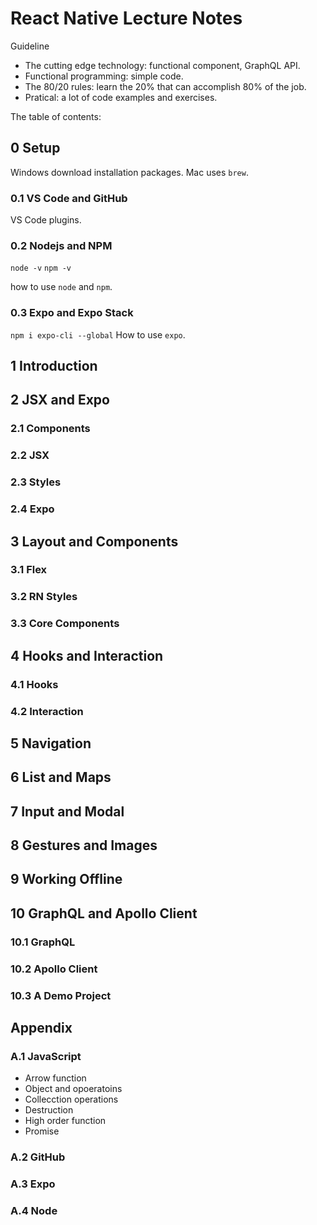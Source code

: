 # React Native Lecture Notes

Guideline

- The cutting edge technology: functional component, GraphQL API.
- Functional programming: simple code.
- The 80/20 rules: learn the 20% that can accomplish 80% of the job.
- Pratical: a lot of code examples and exercises.

The table of contents:

## 0 Setup

Windows download installation packages. Mac uses `brew`.

### 0.1 VS Code and GitHub

VS Code plugins.

### 0.2 Nodejs and NPM

`node -v`
`npm -v`

how to use `node` and `npm`.

### 0.3 Expo and Expo Stack

`npm i expo-cli --global`
How to use `expo`.

## 1 Introduction

## 2 JSX and Expo

### 2.1 Components

### 2.2 JSX

### 2.3 Styles

### 2.4 Expo

## 3 Layout and Components

### 3.1 Flex

### 3.2 RN Styles

### 3.3 Core Components

## 4 Hooks and Interaction

### 4.1 Hooks

### 4.2 Interaction

## 5 Navigation

## 6 List and Maps

## 7 Input and Modal

## 8 Gestures and Images

## 9 Working Offline

## 10 GraphQL and Apollo Client

### 10.1 GraphQL

### 10.2 Apollo Client

### 10.3 A Demo Project

## Appendix

### A.1 JavaScript

- Arrow function
- Object and opoeratoins
- Collecction operations
- Destruction
- High order function
- Promise

### A.2 GitHub

### A.3 Expo

### A.4 Node
